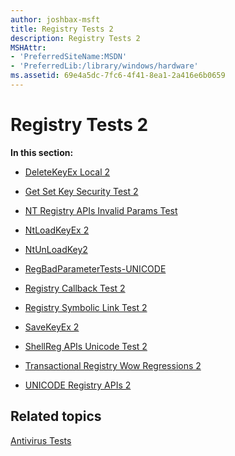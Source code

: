 ```yaml
---
author: joshbax-msft
title: Registry Tests 2
description: Registry Tests 2
MSHAttr:
- 'PreferredSiteName:MSDN'
- 'PreferredLib:/library/windows/hardware'
ms.assetid: 69e4a5dc-7fc6-4f41-8ea1-2a416e6b0659
---
```


# Registry Tests 2


**In this section:**

-   [DeleteKeyEx Local 2](deletekeyex-local-2dupe.md)

-   [Get Set Key Security Test 2](get-set-key-security-test-2dupe.md)

-   [NT Registry APIs Invalid Params Test](nt-registry-apis-invalid-params-testdupe.md)

-   [NtLoadKeyEx 2](ntloadkeyex-2dupe.md)

-   [NtUnLoadKey2](ntunloadkey2-dupe.md)

-   [RegBadParameterTests-UNICODE](regbadparametertests-unicode-dupe.md)

-   [Registry Callback Test 2](registry-callback-test-2dupe.md)

-   [Registry Symbolic Link Test 2](registry-symbolic-link-test-2dupe.md)

-   [SaveKeyEx 2](savekeyex-2dupe.md)

-   [ShellReg APIs Unicode Test 2](shellreg-apis-unicode-test-2dupe.md)

-   [Transactional Registry Wow Regressions 2](transactional-registry-wow-regressions-2dupe.md)

-   [UNICODE Registry APIs 2](unicode-registry-apis-2dupe.md)

## Related topics


[Antivirus Tests](antivirus-tests.md)

 

 







